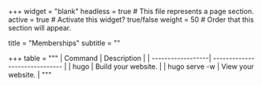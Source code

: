 +++
widget = "blank"
headless = true  # This file represents a page section.
active = true  # Activate this widget? true/false
weight = 50  # Order that this section will appear.

title = "Memberships"
subtitle = ""

+++
table = """
| Command           | Description                    |
| ------------------| ------------------------------ |
| hugo              | Build your website.            |
| hugo serve -w     | View your website.             |
"""